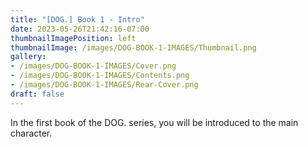 ```yaml
---
title: "[DOG.] Book 1 - Intro"
date: 2023-05-26T21:42:16-07:00
thumbnailImagePosition: left
thumbnailImage: /images/DOG-BOOK-1-IMAGES/Thumbnail.png
gallery: 
- /images/DOG-BOOK-1-IMAGES/Cover.png
- /images/DOG-BOOK-1-IMAGES/Contents.png
- /images/DOG-BOOK-1-IMAGES/Rear-Cover.png
draft: false
---
```

In the first book of the DOG. series, you will be introduced to the main character.